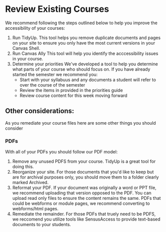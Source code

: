# Review Existing Courses

We recommend following the steps outlined below to help you improve the accessibility of your courses:

1. Run TidyUp.
  This tool helps you remove duplicate documents and pages on your site to ensure you only have the most current versions in your Canvas Shell.
2. Run Canvas Ally
   This tool will help you identify the acccessibility issues in your course.
3. Determine your priorities
   We've developed a tool to help you determine what parts of your course who should focus on. If you have already started the semester we recommend you:
   * Start with your syllabuus and any documents a student will refer to over the course of the semester
   * Review the items in provided in the priorities guide
   * Review course content for this week moving forward

## Other considerations:
As you remediate your course files here are some other things you should consider

### PDFs
With all of your PDFs you should follow our PDF model:
1. Remove any unused PDFS from your course. TidyUp is a great tool for doing this.
2. Reorganize your site. For those documents that you'd like to keep but are for archival purposes only, you should move them to a folder clearly marked Archived.
3. Reformat your PDF. If your document was originally a word or PPT file, we recommend uploading that version opposed to the PDF. You can upload read only files to ensure the content remains the same. PDFs that could be webforms or module pages, we recommend converting to webforms/html pages.
4. Remediate the remainder. For those PDFs that truely need to be PDFS, we reccomend you utilize tools like SensusAccess to provide text-based documents to your students.


